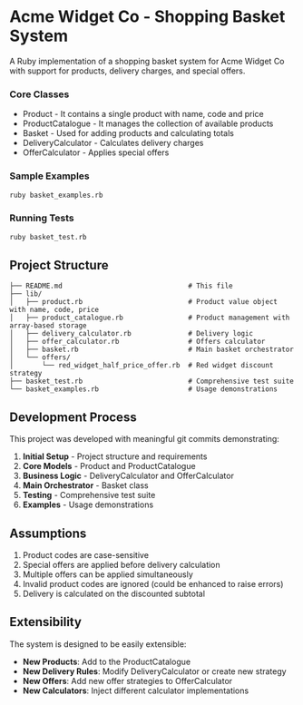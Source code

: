 # Acme Widget Co - Shopping Basket System

A Ruby implementation of a shopping basket system for Acme Widget Co with support for products, delivery charges, and special offers.

### Core Classes

- Product - It contains a single product with name, code and price
- ProductCatalogue - It manages the collection of available products
- Basket - Used for adding products and calculating totals
- DeliveryCalculator - Calculates delivery charges
- OfferCalculator - Applies special offers

### Sample Examples

```bash
ruby basket_examples.rb
```

### Running Tests

```bash
ruby basket_test.rb
```

## Project Structure

```
├── README.md                               # This file
├── lib/
│   ├── product.rb                          # Product value object with name, code, price
│   ├── product_catalogue.rb                # Product management with array-based storage
│   ├── delivery_calculator.rb              # Delivery logic
│   ├── offer_calculator.rb                 # Offers calculator
│   ├── basket.rb                           # Main basket orchestrator
│   └── offers/
│       └── red_widget_half_price_offer.rb  # Red widget discount strategy
├── basket_test.rb                          # Comprehensive test suite
└── basket_examples.rb                      # Usage demonstrations
```

## Development Process

This project was developed with meaningful git commits demonstrating:

1. **Initial Setup** - Project structure and requirements
2. **Core Models** - Product and ProductCatalogue
3. **Business Logic** - DeliveryCalculator and OfferCalculator
4. **Main Orchestrator** - Basket class
5. **Testing** - Comprehensive test suite
6. **Examples** - Usage demonstrations

## Assumptions

1. Product codes are case-sensitive
2. Special offers are applied before delivery calculation
3. Multiple offers can be applied simultaneously
4. Invalid product codes are ignored (could be enhanced to raise errors)
5. Delivery is calculated on the discounted subtotal

## Extensibility

The system is designed to be easily extensible:

- **New Products**: Add to the ProductCatalogue
- **New Delivery Rules**: Modify DeliveryCalculator or create new strategy
- **New Offers**: Add new offer strategies to OfferCalculator
- **New Calculators**: Inject different calculator implementations
